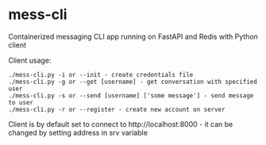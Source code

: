 # mess-cli
Containerized messaging CLI app running on FastAPI and Redis with Python client

Client usage:
```
./mess-cli.py -i or --init - create credentials file
./mess-cli.py -g or --get [username] - get conversation with specified user
./mess-cli.py -s or --send [username] ['some message'] - send message to user
./mess-cli.py -r or --register - create new account on server
```

Client is by default set to connect to http://localhost:8000 - it can be changed by setting address in srv variable
